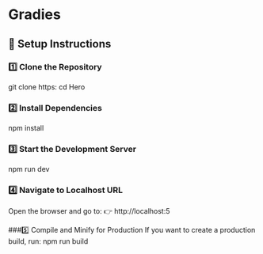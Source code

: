 # Gradies

## 🚀 Setup Instructions

### 1️⃣ Clone the Repository

git clone https:
cd Hero

### 2️⃣ Install Dependencies

npm install

### 3️⃣ Start the Development Server

npm run dev

### 4️⃣ Navigate to Localhost URL

Open the browser and go to:
👉 http://localhost:5

###5️⃣ Compile and Minify for Production
If you want to create a production build, run:
npm run build
